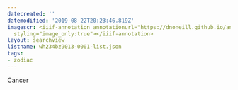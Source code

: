 ```yaml
---
datecreated: ''
datemodified: '2019-08-22T20:23:46.819Z'
imagescr: <iiif-annotation annotationurl="https://dnoneill.github.io/annotate/annotations/c8f1cf49-d7aa-4f62-8086-1bb45dc86f3b.json"
  styling="image_only:true"></iiif-annotation>
layout: searchview
listname: wh234bz9013-0001-list.json
tags:
- zodiac
---
```

Cancer